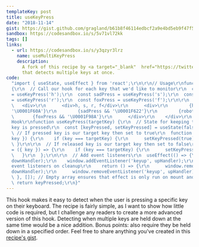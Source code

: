 ```yaml
---
templateKey: post
title: useKeyPress
date: "2018-11-14"
gist: https://gist.github.com/gragland/b61b8f46114edbcf2a9e4bd5eb9f47f5
sandbox: https://codesandbox.io/s/5v71vl72kk
tags: []
links:
  - url: https://codesandbox.io/s/y3qzyr3lrz
    name: useMultiKeyPress
    description:
      A fork of this recipe by <a target="_blank"  href="https://twitter.com/jhsu">@jhsu</a>
      that detects multiple keys at once.
code:
  "import { useState, useEffect } from 'react';\r\n\r\n// Usage\r\nfunction App()
  {\r\n  // Call our hook for each key that we'd like to monitor\r\n  const happyPress
  = useKeyPress('h');\r\n  const sadPress = useKeyPress('s');\r\n  const robotPress
  = useKeyPress('r');\r\n  const foxPress = useKeyPress('f');\r\n\r\n  return (\r\n
  \   <div>\r\n      <div>h, s, r, f</div>\r\n      <div>\r\n        {happyPress &&
  '\U0001F60A'}\r\n        {sadPress && '\U0001F622'}\r\n        {robotPress && '\U0001F916'}\r\n
  \       {foxPress && '\U0001F98A'}\r\n      </div>\r\n    </div>\r\n  );\r\n}\r\n\r\n//
  Hook\r\nfunction useKeyPress(targetKey) {\r\n  // State for keeping track of whether
  key is pressed\r\n  const [keyPressed, setKeyPressed] = useState(false);\r\n\r\n
  \ // If pressed key is our target key then set to true\r\n  function downHandler({
  key }) {\r\n    if (key === targetKey) {\r\n      setKeyPressed(true);\r\n    }\r\n
  \ }\r\n\r\n  // If released key is our target key then set to false\r\n  const upHandler
  = ({ key }) => {\r\n    if (key === targetKey) {\r\n      setKeyPressed(false);\r\n
  \   }\r\n  };\r\n\r\n  // Add event listeners\r\n  useEffect(() => {\r\n    window.addEventListener('keydown',
  downHandler);\r\n    window.addEventListener('keyup', upHandler);\r\n    // Remove
  event listeners on cleanup\r\n    return () => {\r\n      window.removeEventListener('keydown',
  downHandler);\r\n      window.removeEventListener('keyup', upHandler);\r\n    };\r\n
  \ }, []); // Empty array ensures that effect is only run on mount and unmount\r\n\r\n
  \ return keyPressed;\r\n}"
---
```


This hook makes it easy to detect when the user is pressing a specific key on their keyboard. The recipe is fairly simple, as I want to show how little code is required, but I challenge any readers to create a more advanced version of this hook. Detecting when multiple keys are held down at the same time would be a nice addition. Bonus points: also require they be held down in a specified order. Feel free to share anything you've created in this [recipe's gist](https://gist.github.com/gragland/b61b8f46114edbcf2a9e4bd5eb9f47f5).

